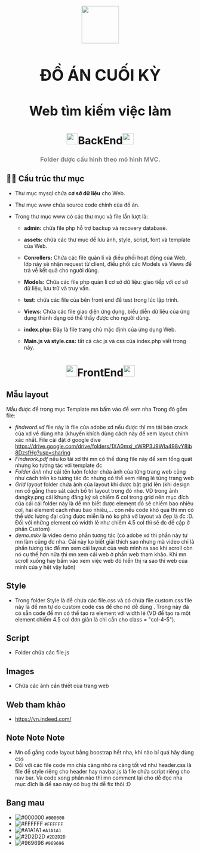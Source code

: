 <br>
<div align="center"><img src="https://i.imgur.com/rycgsaj.png" width="100px"></div>
<h1 align="center" style="font-size:300%">ĐỒ ÁN CUỐI KỲ</h1>
<h1 align="center" style="font-size:250%;">Web tìm kiếm việc làm</h1>
<h1 align="center"><img src="https://raw.githubusercontent.com/MartinHeinz/MartinHeinz/master/wave.gif" width="30px">BackEnd<img src="https://raw.githubusercontent.com/MartinHeinz/MartinHeinz/master/wave.gif" width="30px"></h1>
<h3 align="center" style="color:gray">Folder được cấu hình theo mô hình MVC.</h3>


## 🙋‍♂️ Cấu trúc thư mục
-  Thư mục mysql chứa **cơ sở dữ liệu** cho Web.

-  Thư mục www chứa source code chính của đồ án.

-  Trong thư mục www có các thư mục và file lần lượt là:
    * **admin:** chứa file php hỗ trợ backup và recovery database.

    * **assets:** chứa các thư mục để lưu ảnh, style, script, font và template của Web.

    * **Conrollers:** Chứa các file quản lí và điều phối hoạt động của Web, lớp này sẽ nhận request từ client, điều phối các Models và Views để trả về kết quả cho người dùng.

    * **Models:** Chứa các file php quản lí cơ sở dữ liệu: giao tiếp với cơ sở dữ liệu, lưu trữ và truy vấn.

    * **test:** chứa các file của bên front end để test trong lúc lập trình.

    * **Views:** Chứa các file giao diện ứng dụng, biểu diễn dữ liệu của ứng dụng thành dạng có thể thấy được cho người dùng.

    * **index.php:** Đây là file trang chủ mặc định của ứng dụng Web.

    * **Main.js và style.css:** tất cả các js và css của index.php viết trong này.

<h1 align="center"><img src="https://raw.githubusercontent.com/MartinHeinz/MartinHeinz/master/wave.gif" width="30px">FrontEnd<img src="https://raw.githubusercontent.com/MartinHeinz/MartinHeinz/master/wave.gif" width="30px"></h1>

## Mẫu layout
Mẫu được để trong mục Template mn bấm vào để xem nha
Trong đó gồm file:
- *findword.xd* file này là file của adobe xd nếu được thì mn tải bản crack của xd về dùng nha (khuyến khích dùng cách này để xem layout chính xác nhất. File cài đặt ở google dỉve https://drive.google.com/drive/folders/1XA0mxj_sWRP3J9WIa498vY8jb8DzsfHg?usp=sharing
- *Findwork.pdf* nếu ko tải xd thì mn có thể dùng file này để xem tổng quát nhưng ko tương tác với template đc
- *Folder ảnh* như cái tên luôn folder chứa ảnh của từng trang web cũng như cách trên ko tương tác đc nhưng có thể xem riêng lẻ từng trang web
- *Grid layout* folder chứa ảnh của layout khi được bật grid lên (khi design mn cố gắng theo sát cách bố trí layout trong đó nhe. VD trong ảnh dangky.png cái khung đăng ký sẽ chiếm 6 col trong grid nên mục đích của cái cái folder này là để mn biết được element đó sẽ chiếm bao nhiêu col, hai element cách nhau bao nhiêu,... còn nếu code khó quá thì mn có thể ước lượng đại cũng được miễn là nó ko phá vỡ layout và đẹp là đc :D. Đối với những element có width lẻ như chiếm 4.5 col thì sẽ đc đề cập ở phần Custom)
- *demo.mkv* là video demo phần tương tác (có adobe xd thì phần này tự mn làm cũng đc nha. Cái này ko biết giải thích sao nhưng mà video chỉ là phần tương tác để mn xem cái layout của web mình ra sao khi scroll còn nó cụ thể hơn nữa thì mn xem cái web ở phần web tham khảo. Khi mn scroll xuống hay bấm vào xem việc web đó hiển thị ra sao thì web của mình của y hệt vậy luôn)
## Style
- Trong folder Style là để chứa các file.css và có chứa file custom.css file này là để mn tự do custom code css để cho nó dễ dùng . Trong này đã có sẵn code để mn có thể tạo ra element với width lẻ (VD để tạo ra một element chiếm 4.5 col đơn giản là chỉ cần cho class = "col-4-5").
## Script
- Folder chứa các file.js
## Images
- Chứa các ảnh cần thiết của trang web
## Web tham khảo
- https://vn.indeed.com/
## Note Note Note
- Mn cố gắng code layout bằng boostrap hết nha, khi nào bí quá hãy dùng css
- Đối với các file code mn chia càng nhỏ ra càng tốt vd như header.css là file để style riêng cho header hay navbar.js là file chứa script riêng cho nav bar. Và code xong phần nào thì mn comment lại cho dễ đọc nha mục đích là để sao này có bug thì dễ fix thôi :D
## Bang mau
- ![#000000](https://placehold.co/15x15/000000/000000.png) `#000000`
- ![#FFFFFF](https://placehold.co/15x15/FFFFFF/FFFFFF.png) `#FFFFFF`
- ![#A1A1A1](https://placehold.co/15x15/A1A1A1/A1A1A1.png) `#A1A1A1`
- ![#2D2D2D](https://placehold.co/15x15/2D2D2D/2D2D2D.png) `#2D2D2D`
- ![#969696](https://placehold.co/15x15/969696/969696.png) `#969696`
